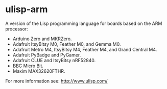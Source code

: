 # ulisp-arm
A version of the Lisp programming language for boards based on the ARM processor:

* Arduino Zero and MKRZero.
* Adafruit ItsyBitsy M0, Feather M0, and Gemma M0.
* Adafruit Metro M4, ItsyBitsy M4, Feather M4, and Grand Central M4.
* Adafruit PyBadge and PyGamer.
* Adafruit CLUE and ItsyBitsy nRF52840.
* BBC Micro Bit.
* Maxim MAX32620FTHR.

For more information see: http://www.ulisp.com/
